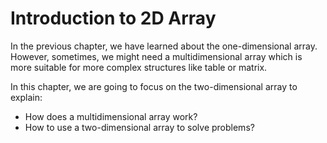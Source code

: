 # Introduction to 2D Array

In the previous chapter, we have learned about the one-dimensional array. However, sometimes, we might need a multidimensional array which is more suitable for more complex structures like table or matrix.

In this chapter, we are going to focus on the two-dimensional array to explain:

- How does a multidimensional array work?
- How to use a two-dimensional array to solve problems?
